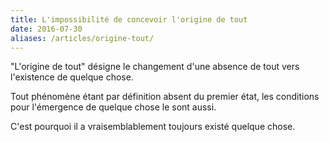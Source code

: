 ```yaml
---
title: L'impossibilité de concevoir l'origine de tout
date: 2016-07-30
aliases: /articles/origine-tout/
---
```


"L'origine de tout" désigne le changement d'une absence de tout vers l'existence de quelque chose.

Tout phénomène étant par définition absent du premier état, les conditions pour l'émergence de quelque chose le sont aussi.

C'est pourquoi il a vraisemblablement toujours existé quelque chose.
